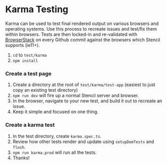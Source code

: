 # Karma Testing

Karma can be used to test final rendered output on various browsers and operating systems. Use this process to recreate issues and test/fix them within browsers. Tests are then locked-in and re-validated with [BrowserStack](https://www.browserstack.com/) on every Github commit against the browsers which Stencil supports (ie11+).

1. `cd` to `test/karma`
2. `npm install`


### Create a test page

1. Create a directory at the root of `test/karma/test-app` (easiest to just copy an existing test directory)
2. `npm run dev` will fire up a normal Stencil server and browser.
3. In the browser, navigate to your new test, and build it out to recreate an issue.
4. Keep it simple and focused on one thing.


### Create a karma test

1. In the test directory, create `karma.spec.ts`.
2. Review how other tests render and update using `setupDomTests` and `flush`.
3. `npm run karma.prod` will run all the tests.
4. Thanks!
